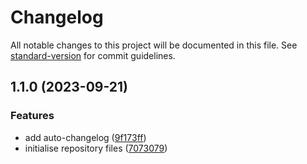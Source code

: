 # Changelog

All notable changes to this project will be documented in this file. See [standard-version](https://github.com/conventional-changelog/standard-version) for commit guidelines.

## 1.1.0 (2023-09-21)


### Features

* add auto-changelog ([9f173ff](https://github.com/lewismcfarlane/web-dev-with-auto-changelog/commit/9f173ff38d27b050745bb636ea241d1417c281d5))
* initialise repository files ([7073079](https://github.com/lewismcfarlane/web-dev-with-auto-changelog/commit/7073079476c0967b65ca1de9ec5b060337040cc1))
